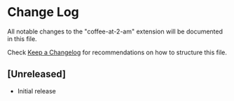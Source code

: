 # Change Log

All notable changes to the "coffee-at-2-am" extension will be documented in this file.

Check [Keep a Changelog](http://keepachangelog.com/) for recommendations on how to structure this file.

## [Unreleased]

- Initial release
